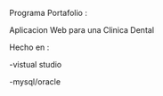 Programa Portafolio :

Aplicacion Web para una Clinica Dental

Hecho en :

-vistual studio

-mysql/oracle
